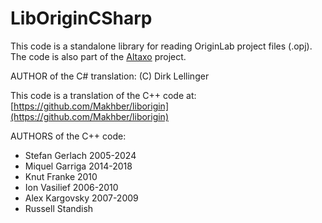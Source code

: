 # LibOriginCSharp

This code is a standalone library for reading OriginLab project files (.opj).
The code is also part of the [Altaxo](https://github.com/Altaxo/Altaxo/) project.

AUTHOR of the C# translation: (C) Dirk Lellinger

This code is a translation of the C++ code at:
[https://github.com/Makhber/liborigin](https://github.com/Makhber/liborigin)

AUTHORS of the C++ code:  
-	Stefan Gerlach	2005-2024
-	Miquel Garriga	2014-2018
-	Knut Franke	2010
-	Ion Vasilief	2006-2010
-	Alex Kargovsky	2007-2009
-	Russell Standish

